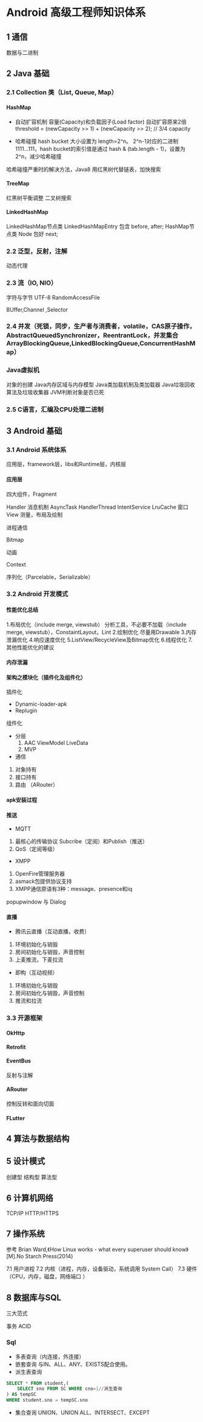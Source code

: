 # Android 高级工程师知识体系
## 1 通信
数据与二进制

## 2 Java 基础

### 2.1 Collection 类（List, Queue, Map）

#### HashMap
- 自动扩容机制
容量(Capacity)和负载因子(Load factor)
自动扩容原来2倍
threshold = (newCapacity >> 1) + (newCapacity >> 2); // 3/4 capacity

- 哈希碰撞
hash bucket 大小设置为 length=2^n。
2^n-1对应的二进制 1111...111，hash bucket的索引值是通过 hash & (tab.length - 1)，设置为2^n，减少哈希碰撞

哈希碰撞严重时的解决方法，Java8 用红黑树代替链表，加快搜索

#### TreeMap
红黑树平衡调整
二叉树搜索

#### LinkedHashMap

LinkedHashMap节点类 LinkedHashMapEntry 包含 before, after;
HashMap节点类 Node 包好 next;

### 2.2 泛型，反射，注解
动态代理


 
### 2.3 流（IO, NIO）
字符与字节
UTF-8 
RandomAccessFile

BUffer,Channel ,Selector
### 2.4 并发（死锁，同步，生产者与消费者，volatile，CAS原子操作，AbstractQueuedSynchronizer，ReentrantLock，并发集合 ArrayBlockingQueue,LinkedBlockingQueue,ConcurrentHashMap）

### Java虚拟机
对象的创建
Java内存区域与内存模型
Java类加载机制及类加载器
Java垃圾回收算法及垃圾收集器
JVM判断对象是否已死



### 2.5 C语言，汇编及CPU处理二进制

## 3 Android 基础

### 3.1  Android 系统体系

应用层，framework层，libs和Runtime层，内核层
#### 应用层
四大组件，Fragment

Handler 消息机制
AsyncTask
HandlerThread
IntentService
LruCache
窗口
View 测量，布局及绘制

进程通信

Bitmap

动画

Context

序列化（Parcelable，Serializable）

### 3.2 Android 开发模式

#### 性能优化总结
1.布局优化（include merge, viewstub）
分析工具，不必要不加载（include merge, viewstub），ConstaintLayout，Lint
2.绘制优化
尽量用Drawable
3.内存泄漏优化
4.响应速度优化
5.ListView/RecycleView及Bitmap优化
6.线程优化
7.其他性能优化的建议

#### 内存泄漏
 
#### 架构之模块化（插件化及组件化）
插件化
- Dynamic-loader-apk
- Replugin

组件化
- 分层
  1. AAC 
   ViewModel LiveData
  2. MVP
- 通信
1. 对象持有
2. 接口持有
3. 路由 （ARouter）

#### apk安装过程

#### 推送
- MQTT
1.  最核心的传输协议 Subcribe（定阅）和Publish（推送）
2. QoS（定阅等级）
- XMPP
1. OpenFire管理服务器
2.  asmack包提供协议支持
3.  XMPP通信原语有3种：message、presence和iq

popupwindow 与 Dialog
#### 直播
- 腾讯云直播（互动直播，收费）
1.  环境初始化与销毁
2.  房间初始化与销毁，声音控制
3.  上麦推流，下麦拉流
   
- 即构（互动视频）
1.  环境初始化与销毁
2.  房间初始化与销毁，声音控制
3.  推流和拉流


### 3.3 开源框架
#### OkHttp

#### Retrofit

#### EventBus
反射与注解


#### ARouter
控制反转和面向切面

#### FLutter

## 4 算法与数据结构

## 5 设计模式
创建型
结构型
算法型
## 6 计算机网络
TCP/IP
HTTP/HTTPS
## 7 操作系统
参考 Brian Ward,《How Linux works - what every superuser should know》[M].No Starch Press(2014)

7.1 用户进程
7.2 内核（进程，内存，设备驱动，系统调用 System Call）
7.3 硬件（CPU，内存，磁盘，网络端口 ）

## 8 数据库与SQL
三大范式

事务 ACID

### Sql 
- 多表查询（内连接，外连接）
- 嵌套查询
  与IN、ALL、ANY、EXISTS配合使用。
- 派生表查询
```sql
SELECT * FROM student,(
    SELECT sno FROM SC WHERE cno=1//派生查询
) AS tempSC
WHERE student.sno = tempSC.sno

```
- 集合查询
  UNION、UNION ALL、INTERSECT、EXCEPT